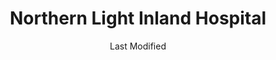 ---
layout: location-page
date: Last Modified
description: "Local COVID-19 testing is available at Northern Light Inland Hospital in Waterville, Maine, USA."
permalink: "locations/maine/waterville/northern-light-inland-hospital/"
tags:
  - locations
  - maine
title: Northern Light Inland Hospital
uniqueName: northern-light-inland-hospital
state: Maine
stateAbbr: ME
hood: "Waterville"
address: "200 Kennedy Memorial Dr"
city: "Waterville"
zip: "04901"
zipsNearby: "04406 04910 04535 04216 04911 04912 04210 04211 04212 04330 04332 04333 04336 04338 04003 04401 04402 04530 04915 04917 04918 04920 04614 04629 04537 04549 04538 04570 04008 04410 04411 04412 04539 04616 04921 04617 04642 04414 04415 04011 04219 04220 04416 04922 04923 04843 04847 04924 04221 04925 04418 04419 04015 04420 04421 04541 04422 04926 04927 04341 04928 04563 04543 04223 04627 04929 04930 04224 04932 04426 04481 04342 04225 04226 04544 04427 04227 04428 04429 04228 04933 04431 04230 04935 04234 04343 04605 04434 04435 04937 04938 04940 04438 04941 04032 04033 04034 04547 04344 04345 04346 04939 04548 04039 04236 04485 04443 04347 04444 04237 04942 04943 04238 04944 04449 04848 04239 04262 04348 04450 04349 04947 04453 04263 04456 04240 04241 04243 04949 04849 04850 04222 04250 04252 04350 04650 04253 04254 04255 04950 04351 04851 04256 04551 04257 04461 04463 04258 04852 04259 04951 04464 04952 04660 04352 04553 04260 04554 04558 04953 04261 04955 04956 04555 04957 04958 04662 04556 04853 04265 04954 04961 04266 04962 04353 04268 04963 04468 04472 04469 04473 04474 04066 04854 04270 04354 04965 04271 04476 04966 04562 04967 04969 04274 04855 04069 04970 04355 04357 04841 04846 04856 04564 04275 04276 04280 04971 04672 04972 04479 04674 04973 04974 04565 04673 04676 04975 04976 04978 04979 04568 04358 04013 04078 04359 04079 04281 04858 04859 04488 04489 04981 04645 04681 04982 04983 04683 04684 04685 04984 04860 04861 04986 04086 04571 04987 04282 04862 04988 04989 04360 04863 04572 04573 04864 04574 04901 04903 04284 04285 04575 04287 04992 04288 04289 04290 04291 04865 04576 04292 04294 04363 04496 04364 04578 04579 04097 04467" 
mapUrl: "http://maps.apple.com/?q=Northern+Light+Inland+Hospital&address=200+Kennedy+Memorial+Dr,Waterville,Maine,04901"
locationType: Drive-thru
phone: "844-489-1822"
website: "undefined"
onlineBooking: undefined
closed: undefined
closedUpdate: June 30th, 2020
notes: "Requires doctor's referral. Requires phone screen. Open to all."
days: Contact for hours of operation.
ctaMessage: Call 844-489-1822
ctaUrl: "tel:844-489-1822"
---